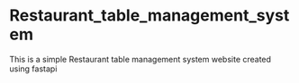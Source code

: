 # Restaurant_table_management_system
This is a simple Restaurant table management system website created using fastapi
